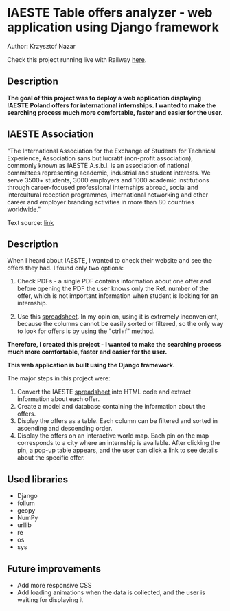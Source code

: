 # IAESTE Table offers analyzer - web application using Django framework

Author: Krzysztof Nazar

Check this project running live with Railway [here](https://iaesteofferspoland.up.railway.app/iaesteTable/offers/).


## Description
**The goal of this project was to deploy a web application displaying IAESTE Poland offers for international internships. I wanted to make the searching process much more comfortable, faster and easier for the user.**

## IAESTE Association 

"The International Association for the Exchange of Students for Technical Experience, Association sans but lucratif (non-profit association), commonly known as IAESTE A.s.b.l. is an association of national committees representing academic, industrial and student interests. We serve 3500+ students, 3000 employers and 1000 academic institutions through career-focused professional internships abroad, social and intercultural reception programmes, international networking and other career and employer branding activities in more than 80 countries worldwide."

Text source: [link](https://iaeste.org/about)

## Description

When I heard about IAESTE, I wanted to check their website and see the offers they had. I found only two options:

1. Check PDFs - a single PDF contains information about one offer and before opening the PDF the user knows only the Ref. number of the offer, which is not important information when student is looking for an internship.

2. Use this [spreadsheet](https://iaeste.pl/offers). In my opinion, using it is extremely inconvenient, because the columns cannot be easily sorted or filtered, so the only way to look for offers is by using the "ctrl+f" method.

**Therefore, I created this project - I wanted to make the searching process much more comfortable, faster and easier for the user.**

**This web application is built using the Django framework.**


The major steps in this project were:
 1. Convert the IAESTE [spreadsheet](https://iaeste.pl/offers) into HTML code and extract information about each offer. 
 2. Create a model and database containing the information about the offers.
 3. Display the offers as a table. Each column can be filtered and sorted in ascending and descending order.
 4. Display the offers on an interactive world map. Each pin on the map corresponds to a city where an internship is available. After clicking the pin, a pop-up table appears, and the user can click a link to see details about the specific offer.

## Used libraries
 - Django
 - folium
 - geopy
 - NumPy
 - urllib
 - re
 - os
 - sys

## Future improvements
 - Add more responsive CSS
 - Add loading animations when the data is collected, and the user is waiting for displaying it


